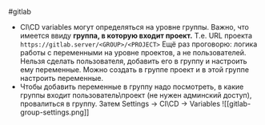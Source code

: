 #gitlab 

- CI\\CD variables могут определяться на уровне группы. Важно, что имеется ввиду **группа, в которую входит проект.** Т.е. URL проекта `https://gitlab.server/<GROUP>/<PROJECT>` Ещё раз проговорю: логика работы с переменными на уровне проектов, а не пользователей. Нельзя сделать пользователя, добавить его в группу и настроить ему переменные. Можно создать в группе проект и в этой группе настроить переменные.
- Чтобы добавить переменные в группу надо посмотреть, в какие группы входит пользователь\\проект (не нужен админский доступ), провалиться в группу. Затем Settings -> CI\\CD -> Variables
![[gitlab-group-settings.png]]